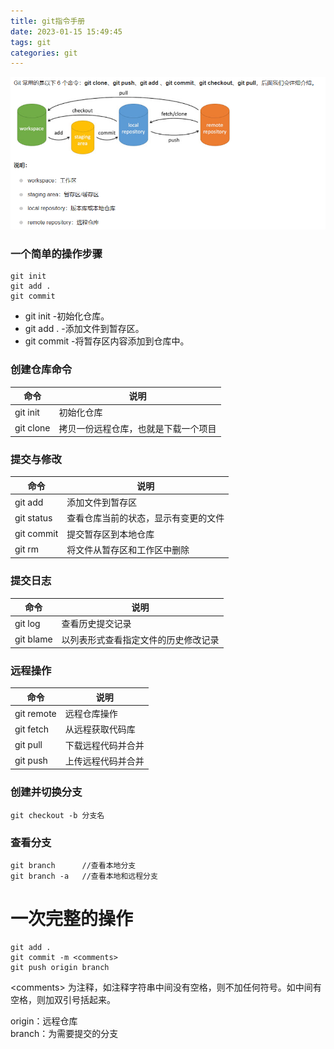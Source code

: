 ```yaml
---
title: git指令手册
date: 2023-01-15 15:49:45
tags: git
categories: git
---
```


![git基本操作](../images/git基本操作.png)


### 一个简单的操作步骤
	git init    
	git add .   
	git commit

- git init    -初始化仓库。
- git add .   -添加文件到暂存区。
- git commit  -将暂存区内容添加到仓库中。 


### 创建仓库命令

|  命令  | 说明 |
|-------|------|
|git init|初始化仓库|
|git clone|拷贝一份远程仓库，也就是下载一个项目|

### 提交与修改

|  命令  | 说明 |
|-------|------|
|git add|添加文件到暂存区|
|git status|查看仓库当前的状态，显示有变更的文件|
|git commit|提交暂存区到本地仓库|
|git rm|将文件从暂存区和工作区中删除|

### 提交日志
|  命令  | 说明 |
|-------|------|
|git log|查看历史提交记录|
|git blame <file>|以列表形式查看指定文件的历史修改记录

### 远程操作
|  命令  | 说明 |
|-------|------|
|git remote|远程仓库操作|
|git fetch|从远程获取代码库|
|git pull|下载远程代码并合并|
|git push|上传远程代码并合并|

### 创建并切换分支
	git checkout -b 分支名

### 查看分支
	git branch 		//查看本地分支
	git branch -a	//查看本地和远程分支


# 一次完整的操作
	git add .
	git commit -m <comments>
	git push origin branch

\<comments> 为注释，如注释字符串中间没有空格，则不加任何符号。如中间有空格，则加双引号括起来。

origin：远程仓库  
branch：为需要提交的分支
